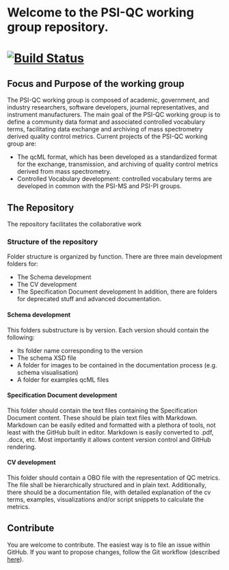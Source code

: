 # Welcome to the PSI-QC working group repository.
[![Build Status](https://travis-ci.org/HUPO-PSI/mzQC.svg?branch=master)](https://travis-ci.org/HUPO-PSI/mzQC)
====== 

## Focus and Purpose of the working group
The PSI-QC working group is composed of academic, government, and industry researchers, software developers, journal representatives, and instrument manufacturers. The main goal of the PSI-QC working group is to define a community data format and associated controlled vocabulary terms, facilitating data exchange and archiving of mass spectrometry derived quality control metrics.
Current projects of the PSI-QC working group are:
 - The qcML format, which has been developed as a standardized format for the exchange, transmission, and archiving of quality control metrics derived from mass spectrometry.
 - Controlled Vocabulary development: controlled vocabulary terms are developed in common with the PSI-MS and PSI-PI groups.
 
## The Repository
The repository facilitates the collaborative work 
 
### Structure of the repository
Folder structure is organized by function. There are three main development folders for:
 - The Schema development
 - The CV development
 - The Specification Document development
 In addition, there are folders for deprecated stuff and advanced documentation.
 
#### Schema development
This folders substructure is by version. Each version should contain the following:
 - Its folder name corresponding to the version
 - The schema XSD file 
 - A folder for images to be contained in the documentation process (e.g. schema visualisation)
 - A folder for examples qcML files

#### Specification Document development
This folder should contain the text files containing the Specification Document content. These should be plain text files with Markdown. Markdown can be easily edited and formatted with a plethora of tools, not least with the GitHub built in editor. Markdown is easily converted to .pdf, .docx, etc. Most importantly it allows content version control and GitHub rendering.
 
#### CV development
This folder should contain a OBO file with the representation of QC metrics. The file shall be hierarchically structured and in plain text. Additionally, there should be a documentation file, with detailed explanation of the cv terms, examples, visualizations and/or script snippets to calculate the metrics.

## Contribute
You are welcome to contribute. The easiest way is to file an issue within GitHub. If you want to propose changes, follow the Git workflow (described [here](https://github.com/HUPO-PSI/qcML-development/wiki/Our-GitHub-workflow)).
